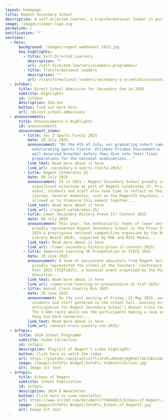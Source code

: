 ```yaml
---
layout: homepage
title: Regent Secondary School
description: A self-directed learner, a transformational leader in pursuit of excellence.
image: /images/isomer-logo.svg
permalink: /
notification: ""
sections:
  - hero:
      background: /images/regent webbanner 2023.jpg
      key_highlights:
        - title: Self-Directed Learners
          description: ""
          url: /self-directed-learners/academic-programmes/
        - title: Transformational Leaders
          description: ""
          url: /transformational-leaders/secondary-1-orientation/secondary-1-orientation-2024/
  - infobar:
      title: Direct School Admission for Secondary One in 2026
      subtitle: HIghlights
      id: infobar
      description: DSA-Sec
      button: Find out more here
      url: /direct-school-admission/
  - announcements:
      title: Announcements & Highlights
      id: announcements
      announcement_items:
        - title: Sec 3 Sports Fiesta 2025
          date: 28 July 2025
          announcement: "On the 4th of July, our graduating cohort came together for an
            exhilarating Sports Fiesta: Ultimate Frisbee Tournament—a
            well-deserved breather before they dive into their final
            preparations for the national examinations..."
          link_text: Read more about it here
          link_url: /secondary-4-sports-fiesta-2025/
        - title: Regent Celebrates 25
          date: 08 July 2025
          announcement: 25 in 2025 – Regent Secondary School proudly celebrated this
            significant milestone as part of Regent Celebrates 25. Prior to the
            event, students and staff also took time to reflect on their
            journey. Several mementos, such as the Regent25 keychain, also
            allowed us to treasure this moment together...
          link_text: Read more about it here
          link_url: /regent-celebrates-25/
        - title: Lower Secondary History Prove It! Contest 2025
          date: 08 July 2025
          announcement: This year, two enthusiastic teams of lower secondary students
            proudly represented Regent Secondary School in the Prove It! Contest
            2025—a prestigious national competition organised by the National
            Library Board (NLB), supported by MOE and RICE Media...
          link_text: Read more about it here
          link_url: /lower-secondary-history-prove-it-contest-2025/
        - title: Immersive Learning VR Presentation at TCEFG 2025
          date: 20 June 2025
          announcement: A team of passionate educators from Regent Secondary School
            proudly represented the school at the Teachers’ Conference and ExCEL
            Fest 2025 (TCEF2025), a biennial event organised by the Ministry of
            Education...
          link_text: Read more about it here
          link_url: /immersive-learning-vr-presentation-at-tcef-2025/
        - title: Annual Cross-Country Run 2025
          date: 20 June 2025
          announcement: On the cool morning of Friday, 23 May 2025, over a thousand
            students and staff gathered in the school hall, buzzing with
            anticipation for Regent Secondary School’s Annual Cross Country Run.
            The 3.6km route would see the participants making a loop around the
            Pang Sua Park Connector...
          link_text: Read more about it here
          link_url: /annual-cross-country-run-2025/
  - infopic:
      title: 2024 School Programme
      subtitle: Video Collection
      id: infopic
      description: Playlist of Regent's video highlights
      button: Click here to watch the video
      url: https://youtube.com/playlist?list=PLuMohdsjKgMxEt7oEJ3AJv3QdFJlNwxqA&si=oNn09CmJt_QveLe7
      image: /images/InfoPic Widget/InfoPic_VideoCollection.jpg
      alt: Image alt text
  - infopic:
      title: Echoes of Regent
      subtitle: School Publication
      id: infopic
      description: 2024 E-Newsletter
      button: Click here to view newsletter
      url: https://www.scribd.com/document/774948823/Echoes-of-Regent-2024
      image: /images/InfoPic Widget/InfoPic_Echoes_of_Regent1.jpg
      alt: Image alt text
---
```

